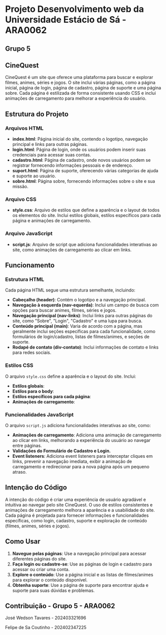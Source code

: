 # Projeto Desenvolvimento web da Universidade Estácio de Sá - ARA0062

## Grupo 5 

## CineQuest


CineQuest é um site que oferece uma plataforma para buscar e explorar filmes, animes, séries e jogos. O site inclui várias páginas, como a página inicial, página de login, página de cadastro, página de suporte e uma página sobre. Cada página é estilizada de forma consistente usando CSS e inclui animações de carregamento para melhorar a experiência do usuário.

## Estrutura do Projeto

### Arquivos HTML

- **index.html**: Página inicial do site, contendo o logotipo, navegação principal e links para outras páginas.
- **login.html**: Página de login, onde os usuários podem inserir suas credenciais para acessar suas contas.
- **cadastro.html**: Página de cadastro, onde novos usuários podem se registrar fornecendo informações pessoais e de endereço.
- **suport.html**: Página de suporte, oferecendo várias categorias de ajuda e suporte ao usuário.
- **sobre.html**: Página sobre, fornecendo informações sobre o site e sua missão.

### Arquivo CSS

- **style.css**: Arquivo de estilos que define a aparência e o layout de todos os elementos do site. Inclui estilos globais, estilos específicos para cada página e animações de carregamento.

### Arquivo JavaScript

- **script.js**: Arquivo de script que adiciona funcionalidades interativas ao site, como animações de carregamento ao clicar em links.

## Funcionamento

### Estrutura HTML

Cada página HTML segue uma estrutura semelhante, incluindo:

- **Cabeçalho (header)**: Contém o logotipo e a navegação principal.
- **Navegação à esquerda (nav-equerda)**: Inclui um campo de busca com opções para buscar animes, filmes, séries e jogos.
- **Navegação principal (nav-links)**: Inclui links para outras páginas do site, como "Sobre", "Login", "Cadastro" e uma lupa para busca.
- **Conteúdo principal (main)**: Varia de acordo com a página, mas geralmente inclui seções específicas para cada funcionalidade, como formulários de login/cadastro, listas de filmes/animes, e seções de suporte.
- **Rodapé de contato (div-contato)**: Inclui informações de contato e links para redes sociais.

### Estilos CSS

O arquivo `style.css` define a aparência e o layout do site. Inclui:

- **Estilos globais**: 
- **Estilos para o body**: 
- **Estilos específicos para cada página**: 
- **Animações de carregamento**: 

### Funcionalidades JavaScript

O arquivo `script.js` adiciona funcionalidades interativas ao site, como:

- **Animações de carregamento**: Adiciona uma animação de carregamento ao clicar em links, melhorando a experiência do usuário ao navegar entre páginas.
- **Validações do Formulário de Cadastro e Login.**
- **Event listeners**: Adiciona event listeners para interceptar cliques em links, prevenir a navegação imediata, exibir a animação de carregamento e redirecionar para a nova página após um pequeno atraso.

## Intenção do Código

A intenção do código é criar uma experiência de usuário agradável e intuitiva ao navegar pelo site CineQuest. O uso de estilos consistentes e animações de carregamento melhora a aparência e a usabilidade do site. Cada página é projetada para fornecer informações e funcionalidades específicas, como login, cadastro, suporte e exploração de conteúdo (filmes, animes, séries e jogos).

## Como Usar

1. **Navegue pelas páginas**: Use a navegação principal para acessar diferentes páginas do site.
2. **Faça login ou cadastre-se**: Use as páginas de login e cadastro para acessar ou criar uma conta.
3. **Explore o conteúdo**: Use a página inicial e as listas de filmes/animes para explorar o conteúdo disponível.
4. **Obtenha suporte**: Use a página de suporte para encontrar ajuda e suporte para suas dúvidas e problemas.


## Contribuição - Grupo 5 - ARA0062 

José Wedson Tavares   - 202403321696

Felipe de Sa Coutinho - 202402347225


